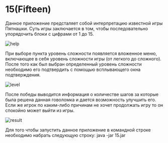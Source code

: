 # 15(Fifteen)

Данное приложение предсталяет собой интерпретацию известной игры Пятнашки. Суть игры заключается в том, чтобы последовательно упорядочить блоки с цифрами от 1 до 15.

![help](https://user-images.githubusercontent.com/61186198/108325127-c9a7ee80-71d9-11eb-8755-ea3a169597bf.gif)

При выборе пункта уровень сложности появляется вложенное меню, включающее в себя уровень сложности игры (от легкого до сложного). После того как был выбран определенный 
уровень сложности необходимо его подтвердить с помощью всплывающего окна подтверждения.

![level](https://user-images.githubusercontent.com/61186198/108325300-007e0480-71da-11eb-946e-889e3c601294.gif)

После победы выводится информация о количестве шагов за которые была решена данная говоломка и дается возможность улучшить его. Если же игрок по каким-либо причинам 
не хочет продолжать игру то он спокойно может выйти из игры.

![result](https://user-images.githubusercontent.com/61186198/108325497-2d321c00-71da-11eb-9114-3e5ad248bb37.gif)

Для того чтобы запустить данное приложение в командной строке необходимо набрать следующую строку: java -jar 15.jar
